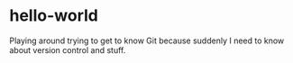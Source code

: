# hello-world

Playing around trying to get to know Git because suddenly I need to know about version control and stuff.
